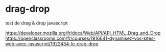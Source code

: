 # drag-drop
test de drag &amp; drop javascript

https://developer.mozilla.org/fr/docs/Web/API/API_HTML_Drag_and_Drop
https://openclassrooms.com/fr/courses/1916641-dynamisez-vos-sites-web-avec-javascript/1922434-le-drag-drop
